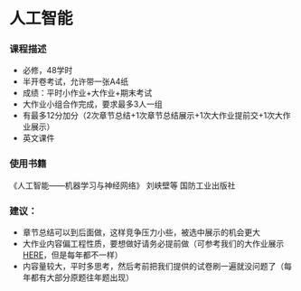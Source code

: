 # 人工智能

### 课程描述

- 必修，48学时
- 半开卷考试，允许带一张A4纸
- 成绩：平时小作业+大作业+期末考试
- 大作业小组合作完成，要求最多3人一组
- 有最多12分加分（2次章节总结+1次章节总结展示+1次大作业提前交+1次大作业展示）
- 英文课件

### 使用书籍
《人工智能——机器学习与神经网络》 刘峡壁等 国防工业出版社

### 建议：

- 章节总结可以到后面做，这样竞争压力小些，被选中展示的机会更大
- 大作业内容偏工程性质，要想做好请务必提前做（可参考我们的大作业展示[HERE](https://github.com/Robin-WZQ/Gobang-Chess)，但是每年都不一样）
- 内容量较大，平时多思考，然后考前把我们提供的试卷刷一遍就没问题了（每年都有大部分原题往年题出现）



